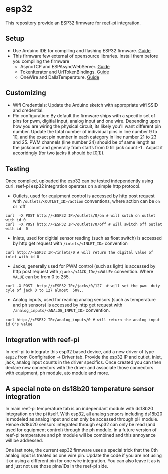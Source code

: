 # esp32 

This repository provide an ESP32 firmware for [reef-pi](https://github.com/reef-pi/reef-pi) integration.

## Setup

- Use Arduino IDE for compiling and flashing ESP32 firmware. [Guide](https://randomnerdtutorials.com/installing-the-esp32-board-in-arduino-ide-windows-instructions/)
- This firmware few external of opensource libraries. Install them before you compiling the firmware
  - AsyncTCP and ESPAsyncWebServer. [Guide](https://randomnerdtutorials.com/esp32-async-web-server-espasyncwebserver-library/)
  - TokenIterator and UrlTokenBindings. [Guide](https://techtutorialsx.com/2021/08/07/esp32-parsing-url-variables/)
  - OneWire and DallaTemperature. [Guide](https://randomnerdtutorials.com/esp32-ds18b20-temperature-arduino-ide/)


## Customizing

  - Wifi Credentials: Update the Arduino sketch with appropriate wifi SSID and credential. 
  - Pin configuration: By default the firmware ships with a specific set of pins for pwm, digitial input, analog input and one wire. Depending upon how you are wiring the physical
circuit, its likely you'll want different pin number. Update the total number of individual pins in line number 9 to 10, and the exact pin number in each category in line number 21 to 23 and 25. PWM channels (line number 24) should be of same length as the jackcount and generally from starts from 0 till jack count -1 . Adjust it accoridngly (for two jacks it should be [0,1]).

## Testing

Once compiled, uploaded the esp32 can be tested independently using curl. reef-pi esp32 integration operates on a simple http protocol.

- Outlets, used for equipment control is accessed by http post request with `/outlets/<OUTLET_ID>/action` conventions, where action can be `on` or `off
```
curl  -X POST http://<ESP32 IP>/outlets/0/on # will swtch on outlet with id 0
curl  -X POST http://<ESP32 IP>/outlets/0/off # will switch off outlet with id  0
```

- Inlets, used for digitial sensor reading (such as float switch) is accessed by http get request with `/inlets/<INLET_ID>` convention
```
curl http://<ESP32 IP>/inlets/0 # will return the digital value of inlet with id 0
```

- Jacks, generally used for PWM control (such as light) is accessed by http post request with `/jacks/<JACK_ID>/<VALUE>` convention. Where `VALUE` can be from 0 to 255.
```
curl -X POST  http://<ESP32 IP>/jacks/0/127  # will set the pwm  duty cyle of jack 0 to 127 almost  50%,.
```

- Analog inputs, used for reading analog sensors (such as temperature and ph sensors) is accessed by http get request with `/analog_inputs/<ANALOG_INPUT_ID>` convention.

```
curl http://<ESP32 IP>/analog_inputs/0 # will return the analog input id 0's value
```


## Integration with reef-pi

In reef-pi to integrate this esp32 based device, add a new driver of type `esp32` from Configiration -> Driver  tab. Provide the esp32 IP and outlet, inlet, jack, analog input counts in the driver specifics. Once created you can then declare new connectors with the driver and associate those connectors with equipment, ph module, ato module and more.


##  A special note on ds18b20 temperature sensor integration

In main reef-pi temperature tab is an independant module with ds18b20 integration on the pi itself. With esp32, all analog sensors including ds18b20 is modeled as analog input and can only be accessed through pH module. Hence ds18b20 sensors integrated through esp32 can only be read (and used for equipment control) through the ph module. In a future version of reef-pi temperature and ph module will be combined and this annoyance will be addressed.

One last note, the current esp32 firmware uses a special trick that the 0th analog input is treated as one wire pin. Update the code if you are not using it or using a different pin for one wire integration. You can also leave it as is and just not use those pins/IDs in the reef-pi side.

